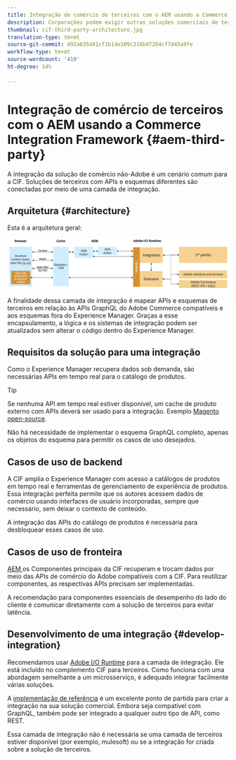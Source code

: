```yaml
---
title: Integração de comércio de terceiros com o AEM usando a Commerce Integration Framework
description: Corporações podem exigir outras soluções comerciais de terceiros para potencializar a loja. A Commerce Integration Framework (CIF) pode ser usada em tais cenários de integração para conectar uma solução comercial de terceiros à Adobe Experience Manager usando a I/O Runtime.
thumbnail: cif-third-party-architecture.jpg
translation-type: tm+mt
source-git-commit: d92a635d41cf1b14e109c316bd7264cf7d45a9fe
workflow-type: tm+mt
source-wordcount: '419'
ht-degree: 14%

---
```


# Integração de comércio de terceiros com o AEM usando a Commerce Integration Framework {#aem-third-party}

A integração da solução de comércio não-Adobe é um cenário comum para a CIF. Soluções de terceiros com APIs e esquemas diferentes são conectadas por meio de uma camada de integração.

## Arquitetura {#architecture}

Esta é a arquitetura geral:

![Visão geral da arquitetura do AEM sem a Magento e com soluções de terceiros](../assets//AEM_nonMagento_Architecture.png)

A finalidade dessa camada de integração é mapear APIs e esquemas de terceiros em relação às APIs GraphQL do Adobe Commerce compatíveis e aos esquemas fora do Experience Manager. Graças a esse encapsulamento, a lógica e os sistemas de integração podem ser atualizados sem alterar o código dentro do Experience Manager.

## Requisitos da solução para uma integração

Como o Experience Manager recupera dados sob demanda, são necessárias APIs em tempo real para o catálogo de produtos.

>[!TIP]
>
>Se nenhuma API em tempo real estiver disponível, um cache de produto externo com APIs deverá ser usado para a integração. Exemplo [Magento open-source](https://magento.com/products/magento-open-source).

Não há necessidade de implementar o esquema GraphQL completo, apenas os objetos do esquema para permitir os casos de uso desejados.

## Casos de uso de backend

A CIF amplia o Experience Manager com acesso a catálogos de produtos em tempo real e ferramentas de gerenciamento de experiência de produtos. Essa integração perfeita permite que os autores acessem dados de comércio usando interfaces de usuário incorporadas, sempre que necessário, sem deixar o contexto de conteúdo.

A integração das APIs do catálogo de produtos é necessária para desbloquear esses casos de uso.

## Casos de uso de fronteira

[AEM ](https://github.com/adobe/aem-core-cif-components) os Componentes principais da CIF recuperam e trocam dados por meio das APIs de comércio do Adobe compatíveis com a CIF. Para reutilizar componentes, as respectivas APIs precisam ser implementadas.

A recomendação para componentes essenciais de desempenho do lado do cliente é comunicar diretamente com a solução de terceiros para evitar latência.

## Desenvolvimento de uma integração {#develop-integration}

Recomendamos usar [Adobe I/O Runtime](https://www.adobe.io/apis/experienceplatform/runtime.html) para a camada de integração. Ele está incluído no complemento CIF para terceiros. Como funciona com uma abordagem semelhante a um microsserviço, é adequado integrar facilmente várias soluções.

A [implementação de referência](https://github.com/adobe/commerce-cif-graphql-integration-reference) é um excelente ponto de partida para criar a integração na sua solução comercial. Embora seja compatível com GraphQL, também pode ser integrado a qualquer outro tipo de API, como REST.

Essa camada de integração não é necessária se uma camada de terceiros estiver disponível (por exemplo, mulesoft) ou se a integração for criada sobre a solução de terceiros.
